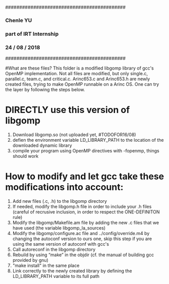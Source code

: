 ###########################################
###		Chenle YU		###
###	part of IRT Internship		###
###	24 / 08 / 2018 			###
###########################################

#What are these files?
This folder is a modified libgomp library of gcc's OpenMP implementation.
Not all files are modified, but only single.c, parallel.c, team.c, and critical.c.
Arinc653.c and Arinc653.h are newly created files, trying to make OpenMP runnable on 
a Arinc OS. One can try the layer by following the steps below.



# DIRECTLY use this version of libgomp
1) Download libgomp.so (not uploaded yet, #TODOFOR16/08)
2) defien the environment variable LD_LIBRARY_PATH to the location of the downloaded dynamic library
3) compile your program using OpenMP directives with -fopenmp, things should work

# How to modify and let gcc take these modifications into account:
1) Add new files (.c, .h) to the libgomp directory
2) If needed, modify the libgomp.h file in order to include your .h files (careful of recrusive inclusion, in order to respect the ONE-DEFINITON rule)
3) Modify the libgomp/Makefile.am file by adding the new .c files that we have used (the variable libgomp_la_sources)
4) Modify the libgomp/configure.ac file and ../config/override.m4 by changing the autoconf version to ours one, skip this step if you are using the same version of autoconf with gcc's 
5) Call autoreconf in the libgomp directory
6) Rebuild by using “make” in the objdir (cf. the manual of building gcc provided by gnu)
7) "make install" in the same place
8) Link correctly to the newly created library by defining the LD_LIBRARY_PATH variable to its full path

